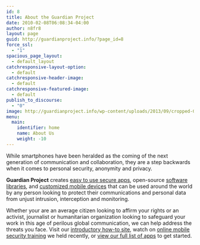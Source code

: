 ```yaml
---
id: 8
title: About the Guardian Project
date: 2010-02-08T06:08:34-04:00
author: n8fr8
layout: page
guid: http://guardianproject.info/?page_id=8
force_ssl:
  - "1"
spacious_page_layout:
  - default_layout
catchresponsive-layout-option:
  - default
catchresponsive-header-image:
  - default
catchresponsive-featured-image:
  - default
publish_to_discourse:
  - "0"
image: http://guardianproject.info/wp-content/uploads/2013/09/cropped-GP_logo+txt_hires_black_on_trans.png
menu:
  main:
    identifier: home
    name: About Us
    weight: -10
---
```

While smartphones have been heralded as the coming of the next generation of communication and collaboration, they are a step backwards when it comes to personal security, anonymity and privacy.

**Guardian Project** creates [easy to use secure apps](/apps), open-source [software libraries](/code), and [customized mobile devices](/contact) that can be used around the world by any person looking to protect their communications and personal data from unjust intrusion, interception and monitoring.

Whether your are an average citizen looking to affirm your rights or an activist, journalist or humanitarian organization looking to safeguard your work in this age of perilous global communication, we can help address the threats you face. Visit our [introductory how-to site](/howto), watch on [online mobile security training](http://www.youtube.com/watch?v=KekYW8DhDkU) we held recently, or [view our full list of apps](/apps) to get started.
